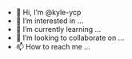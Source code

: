 - 👋 Hi, I’m @kyle-ycp
- 👀 I’m interested in ...
- 🌱 I’m currently learning ...
- 💞️ I’m looking to collaborate on ...
- 📫 How to reach me ...

<!---
kyle-ycp/kyle-ycp is a ✨ special ✨ repository because its `README.md` (this file) appears on your GitHub profile.
You can click the Preview link to take a look at your changes.
--->
